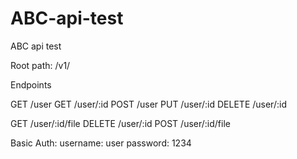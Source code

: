 # ABC-api-test
ABC api test

Root path: /v1/

Endpoints

GET  /user
GET  /user/:id
POST /user
PUT /user/:id
DELETE /user/:id

GET      /user/:id/file
DELETE  /user/:id
POST /user/:id/file


Basic Auth:
username: user
password: 1234




